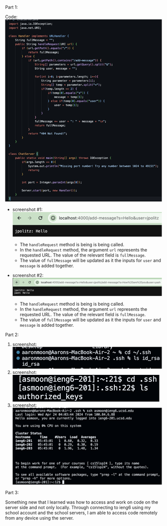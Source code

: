 Part 1:

  Code: ![Image](lab2code.png) 
  - screenshot #1: ![Image](lab2screenshot1.png)
    - The `handleRequest` method is being is being called.
    - In the `handleRequest` method, the argument `url` represents the requested URL. The value of the relevant field is   `fullMessage`.
    - The value of `fullMessage` will be updated as it the inputs for `user` and `message` is added together.

  - screenshot #2: ![Image](lab2screenshot2.png)
    - The `handleRequest` method is being is being called.
    - In the `handleRequest` method, the argument `url` represents the requested URL. The value of the relevant field is   `fullMessage`.
    - The value of `fullMessage` will be updated as it the inputs for `user` and `message` is added together.

Part 2: 

  1. screenshot: ![Image](lab2privatekey.png)
  2. screenshot: ![Image](lab2publickey.png)
  3. screenshot: ![Image](lab2nopassword.png)

Part 3: 

  Something new that I learned was how to access and work on code on the server side and not only locally. Through connecting to ieng6 using my school account and the school servers, I am able to access code remotely from any device using the server. 
